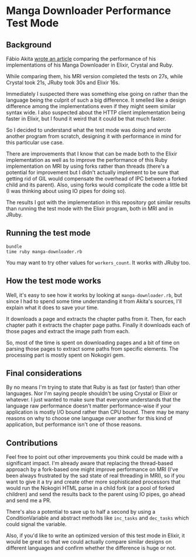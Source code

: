 # Manga Downloader Performance Test Mode

## Background

Fábio Akita [wrote an article](http://www.akitaonrails.com/2016/06/07/manga-downloadr-improving-the-crystal-ruby-from-bursts-to-pool-stream)
comparing the performance of his implementations of his Manga Downloader in Elixir, Crystal and
Ruby.

While comparing them, his MRI version completed the tests on 27s, while Crystal took 21s,
JRuby took 30s and Elixir 16s.

Immediately I suspected there was something else going on rather than the language being the
culprit of such a big difference. It smelled like a design difference among the implementations
even if they might seem similar syntax wide. I also suspected about the HTTP client
implementation being faster in Elixir, but I found it weird that it could be that much faster.

So I decided to understand what the test mode was doing and wrote another program from scratch,
designing it with performance in mind for this particular use case.

There are improvements that I know that can be made both to the Elixir implementation as well as
to improve the performance of this Ruby implementation on MRI by using forks rather than threads
(there's a potential for improvement but I didn't actually implement to be sure that getting rid
of GIL would compensate the overhead of IPC between a forked child and its parent). Also, using
forks would complicate the code a little bit (I was thinking about using IO pipes for doing so).

The results I got with the implementation in this repository got similar results than
running the test mode with the Elixir program, both in MRI and in JRuby.

## Running the test mode

    bundle
    time ruby manga-downloader.rb

You may want to try other values for `workers_count`. It works with JRuby too.

## How the test mode works

Well, it's easy to see how it works by looking at `manga-downloader.rb`, but since I had to
spend some time understanding it from Akita's sources, I'll explain what it does to save your
time.

It downloads a page and extracts the chapter paths from it. Then, for each chapter path it
extracts the chapter page paths. Finally it downloads each of those pages and extract the image
path from each.

So, most of the time is spent on downloading pages and a bit of time on parsing those pages to
extract some paths from specific elements. The processing part is mostly spent on Nokogiri gem.

## Final considerations

By no means I'm trying to state that Ruby is as fast (or faster) than other languages. Nor I'm
saying people shouldn't be using Crystal or Elixir or whatever. I just wanted to make sure that
everyone understands that the language raw performance doesn't matter performance-wise if your
application is mostly I/O bound rather than CPU bound. There may be many reasons on why to choose
one language over another for this kind of application, but performance isn't one of those
reasons.

## Contributions

Feel free to point out other improvements you think could be made with a significant impact. I'm
already aware that replacing the thread-based approach by a fork-based one might improve
performance on MRI (I've been always frustrated by the sad state of real threading in MRI), so
if you want to give it a try and create other more sophisticated processors that would run
the Nokogiri HTML parse in a child fork (or a pool of forked children) and send the results back
to the parent using IO pipes, go ahead and send me a PR.

There's also a potential to save up to half a second by using a ConditionVariable and
abstract methods like `inc_tasks` and `dec_tasks` which could signal the variable.

Also, if you'd like to write an optimized version of this test mode in Elixir, it would be great
so that we could actually compare similar designs on different languages and confirm whether the
difference is huge or not.
